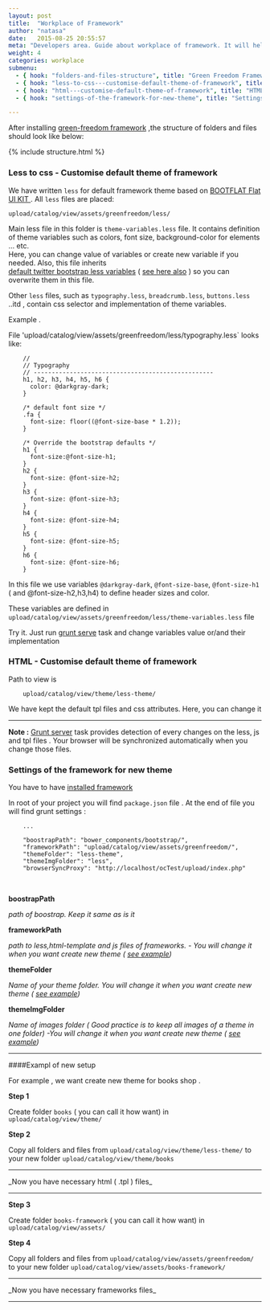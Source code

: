```yaml
---
layout: post
title:  "Workplace of Framework"
author: "natasa"
date:   2015-08-25 20:55:57
meta: "Developers area. Guide about workplace of framework. It will help you to understand how the framework works. Also, it will help you to modify default theme of the framework or create your theme"
weight: 4
categories: workplace
submenu:
  - { hook: "folders-and-files-structure", title: "Green Freedom Framework -  folders and files structure" }
  - { hook: "less-to-css---customise-default-theme-of-framework", title: "Less to css - Customise default theme of framework" }
  - { hook: "html---customise-default-theme-of-framework", title: "HTML - Customise default theme of framework" }
  - { hook: "settings-of-the-framework-for-new-theme", title: "Settings of the framework for new theme" }

---
```


After installing <a class="page-link" href="{{ '/installation/2015/08/25/framework-installation.html' | prepend: site.baseurl }}">green-freedom framework</a> ,the structure of folders and files should look like below:


{% include structure.html %}

### Less to css - Customise default theme of framework 

We have written  `less` for default framework theme based on <a href="http://bootflat.github.io/" target="_blank"> BOOTFLAT Flat UI KIT </a>.  All `less` files are placed:


    upload/catalog/view/assets/greenfreedom/less/

Main less file in this folder is `theme-variables.less` file. 
It contains definition of theme variables such as colors, font size, background-color for elements … etc.   
Here, you can change value of variables or create new variable  if you needed. Also, this file inherits  
<a href="https://github.com/twbs/bootstrap/blob/master/less/variables.less" target="_banko">default twitter bootstrap less variables</a>
 ( <a href="http://getbootstrap.com/customize/#less-variables" target="_blanko" > see here also</a> )
 so you can overwrite them in this file.
 
 Other `less` files, such as `typography.less`, `breadcrumb.less`, `buttons.less` ..itd , contain css selector and  implementation of theme variables.

Example .

File 'upload/catalog/view/assets/greenfreedom/less/typography.less` looks like:

        //
        // Typography
        // --------------------------------------------------
        h1, h2, h3, h4, h5, h6 {
          color: @darkgray-dark;
        }
        
        /* default font size */
        .fa {
          font-size: floor((@font-size-base * 1.2));
        }
        
        /* Override the bootstrap defaults */
        h1 {
          font-size:@font-size-h1;
        }
        h2 {
          font-size: @font-size-h2;
        }
        h3 {
          font-size: @font-size-h3;
        }
        h4 {
          font-size: @font-size-h4;
        }
        h5 {
          font-size: @font-size-h5;
        }
        h6 {
          font-size: @font-size-h6;
        }


In this file we use variables `@darkgray-dark`, `@font-size-base`, `@font-size-h1` ( and @font-size-h2,h3,h4) to define  header sizes and color. 

These variables are defined in `upload/catalog/view/assets/greenfreedom/less/theme-variables.less` file

Try it. Just run [grunt serve](grunt/2015/08/25/work-with-base-grunt-task.html) task and change variables value or/and their implementation


### HTML - Customise default theme of framework
Path to view is
 
        upload/catalog/view/theme/less-theme/
        
We have kept the default tpl files and css attributes. Here, you can change it

------------------------------

__Note :__ 
 <a href="{{ '/grunt/2015/08/25/work-with-base-grunt-task.html' | prepend: site.baseurl }}">Grunt server</a> task provides detection of every changes on the less, js and tpl files . 
 Your browser will be synchronized automatically when you change those files. 


### Settings of the framework for new theme

You have to have <a href="{{ '/installation/2015/08/25/framework-installation.html' | prepend: site.baseurl }}" target="_blanko">installed framework</a>

In root of your project you will find `package.json` file . At the end of file you will find grunt settings :
 
        ...
                    
        "boostrapPath": "bower_components/bootstrap/",
        "frameworkPath": "upload/catalog/view/assets/greenfreedom/",
        "themeFolder": "less-theme",
        "themeImgFolder": "less",
        "browserSyncProxy": "http://localhost/ocTest/upload/index.php"
          
<br>

__boostrapPath__

_path of boostrap. Keep it same as is it_

__frameworkPath__

_path to less,html-template and js files of frameworks. - You will change it when you want create new theme ( [see example](#exampl-of-new-setup))_

__themeFolder__

_Name of your theme folder. You will change it when you want create new theme ( [see example](#exampl-of-new-setup))_

__themeImgFolder__

_Name of images folder ( Good practice is to keep all images of a theme in one folder) -You will change it when you want create new theme ( [see example](#exampl-of-new-setup))_

<hr>

####Exampl of new setup

For example , we want create new theme for books shop .

__Step 1__ 

Create folder `books` ( you can call it how want) in `upload/catalog/view/theme/`

__Step 2__
 
Copy all folders and files from `upload/catalog/view/theme/less-theme/` to your new folder `upload/catalog/view/theme/books`

<hr>
_Now you have  necessary html ( .tpl ) files_
<hr>  
  
__Step 3__

Create folder `books-framework` ( you can call it how want) in `upload/catalog/view/assets/`

__Step 4__
 
Copy all folders and files from `upload/catalog/view/assets/greenfreedom/` to your new folder `upload/catalog/view/assets/books-framework/`

<hr>
_Now you have  necessary frameworks  files_
<hr>  
  
    



 


